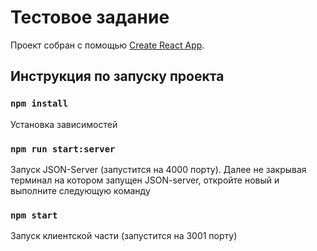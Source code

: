 # Тестовое задание

Проект собран с помощью [Create React App](https://github.com/facebook/create-react-app).

## Инструкция по запуску проекта

### `npm install`
Установка зависимостей

### `npm run start:server`
Запуск JSON-Server (запустится на 4000 порту). Далее не закрывая терминал на котором запущен JSON-server, откройте новый и выполните следующую команду

### `npm start`
Запуск клиентской части (запустится на 3001 порту)

